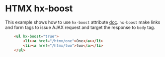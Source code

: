 # HTMX hx-boost

This example shows how to use `hx-boost` attribute [doc](https://htmx.org/attributes/hx-boost/). `hx-boost` make links and form tags to issue AJAX request and target the response to `body` tag.

```html
    <ul hx-boost="true">
        <li><a href="/htmx/one">One</a></li>
        <li><a href="/htmx/two">two</a></li>
    </ul>
```

